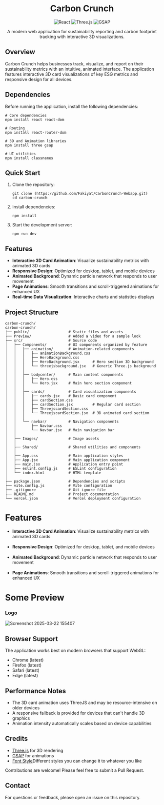 <h1 align="center">Carbon Crunch</h1>

<p align="center">
  <img src="https://img.shields.io/badge/React-18.0.0-blue" alt="React">
  <img src="https://img.shields.io/badge/Three.js-0.160.0-green" alt="Three.js">
  <img src="https://img.shields.io/badge/GSAP-3.12.2-purple" alt="GSAP">
</p>

<p align="center">
  A modern web application for sustainability reporting and carbon footprint tracking with interactive 3D visualizations.
</p>


<h2>Overview</h2>

<p>
  Carbon Crunch helps businesses track, visualize, and report on their sustainability metrics with an intuitive, animated interface. The application features interactive 3D card visualizations of key ESG metrics and responsive design for all devices.
</p>

<h2>Dependencies</h2>

<p>Before running the application, install the following dependencies:</p>

<pre><code># Core dependencies
npm install react react-dom

# Routing
npm install react-router-dom

# 3D and Animation libraries
npm install three gsap

# UI utilities
npm install classnames
</code></pre>

<h2>Quick Start</h2>

<ol>
  <li>Clone the repository:
<pre><code>git clone (https://github.com/Fakiyat/CarbonCrunch-Webapp.git)
cd carbon-crunch</code></pre>
  </li>
  <li>Install dependencies:
<pre><code>npm install</code></pre>
  </li>
  <li>Start the development server:
<pre><code>npm run dev</code></pre>
  </li>
</ol>

<h2>Features</h2>

<ul>
  <li> <strong>Interactive 3D Card Animation</strong>: Visualize sustainability metrics with animated 3D cards</li>
  <li><strong>Responsive Design</strong>: Optimized for desktop, tablet, and mobile devices</li>
  <li> <strong>Animated Background</strong>: Dynamic particle network that responds to user movement</li>
  <li> <strong>Page Animations</strong>: Smooth transitions and scroll-triggered animations for enhanced UX</li>
  <li><strong>Real-time Data Visualization</strong>: Interactive charts and statistics displays</li>
</ul>

<h2>Project Structure</h2>

<pre><code>carbon-crunch/
carbon-crunch/
├── public/                  # Static files and assets
├── Preview/                 # Added a video for a sample look
├── src/                     # Source code
│   ├── Components/          # UI components organized by feature
│   │   ├── animation/       # Animation-related components
│   │   │   ├── animationBackground.css
│   │   │   ├── HeroBackground.css
│   │   │   ├── HeroBackground.jsx      # Hero section 3D background
│   │   │   └── threejsbackground.jsx   # Generic Three.js background
│   │   │
│   │   ├── bodycenter/      # Main content components
│   │   │   ├── Hero.css
│   │   │   └── Hero.jsx     # Main hero section component
│   │   │
│   │   ├── cards/           # Card visualization components
│   │   │   ├── cards.jsx    # Basic card component
│   │   │   ├── cardSection.css
│   │   │   ├── cardSection.jsx         # Regular card section
│   │   │   ├── ThreejscardSection.css  
│   │   │   └── ThreejscardSection.jsx  # 3D animated card section
│   │   │
│   │   └── navbar/          # Navigation components
│   │       ├── Navbar.css
│   │       └── Navbar.jsx   # Main navigation bar
│   │
│   ├── Images/              # Image assets
│   │
│   ├── Shared/              # Shared utilities and components
│   │
│   ├── App.css              # Main application styles
│   ├── App.jsx              # Main application component
│   ├── main.jsx             # Application entry point
│   ├── eslint.config.js     # ESLint configuration
│   └── index.html           # HTML template
│
├── package.json             # Dependencies and scripts
├── vite.config.js           # Vite configuration
├── .gitignore               # Git ignore file
├── README.md                # Project documentation
└── vercel.json              # Vercel deployment configuration
</code></pre>

<h1>Features</h1>

<ul>
  <li> <strong>Interactive 3D Card Animation</strong>: Visualize sustainability metrics with animated 3D cards</li>
  <br/>
  <li> <strong>Responsive Design</strong>: Optimized for desktop, tablet, and mobile devices</li>
  <br/>
  <li> <strong>Animated Background</strong>: Dynamic particle network that responds to user movement</li>
  <br/>
  <li> <strong>Page Animations</strong>: Smooth transitions and scroll-triggered animations for enhanced UX</li>
</ul>

<h1>Some Preview</h1>

<h3>Logo</h3>

![Screenshot 2025-03-22 155407](https://github.com/user-attachments/assets/afa4fe92-fa17-428b-ade4-5e6a51f856f0)


<h2>Browser Support</h2>

<p>The application works best on modern browsers that support WebGL:</p>
<ul>
  <li>Chrome (latest)</li>
  <li>Firefox (latest)</li>
  <li>Safari (latest)</li>
  <li>Edge (latest)</li>
</ul>

<h2>Performance Notes</h2>

<ul>
  <li>The 3D card animation uses ThreeJS and may be resource-intensive on older devices</li>
  <li>A responsive fallback is provided for devices that can't handle 3D graphics</li>
  <li>Animation intensity automatically scales based on device capabilities</li>
</ul>

<h2>Credits</h2>

<ul>
  <li><a href="https://threejs.org/">Three.js</a> for 3D rendering</li>
  <li><a href="https://greensock.com/gsap/">GSAP</a> for animations</li>
  <li><a href="https://fonts.google.com/specimen/Inter">Font Style</a>Different styles you can change it to whatever you like</li>
</ul>



<p>Contributions are welcome! Please feel free to submit a Pull Request.</p>

<h2>Contact</h2>

<p>For questions or feedback, please open an issue on this repository.</p>
